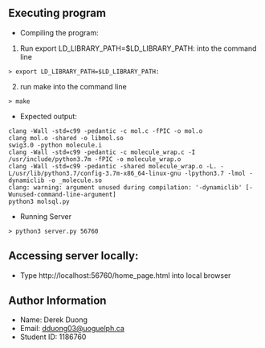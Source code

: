 
## Executing program
- Compiling the program:
1. Run export LD_LIBRARY_PATH=$LD_LIBRARY_PATH: into the command line
```
> export LD_LIBRARY_PATH=$LD_LIBRARY_PATH:
```
2. run make into the command line
```
> make
```
* Expected output:
```
clang -Wall -std=c99 -pedantic -c mol.c -fPIC -o mol.o
clang mol.o -shared -o libmol.so
swig3.0 -python molecule.i
clang -Wall -std=c99 -pedantic -c molecule_wrap.c -I /usr/include/python3.7m -fPIC -o molecule_wrap.o
clang -Wall -std=c99 -pedantic -shared molecule_wrap.o -L. -L/usr/lib/python3.7/config-3.7m-x86_64-linux-gnu -lpython3.7 -lmol -dynamiclib -o _molecule.so
clang: warning: argument unused during compilation: '-dynamiclib' [-Wunused-command-line-argument]
python3 molsql.py
```
- Running Server
```
> python3 server.py 56760
```

## Accessing server locally:
- Type http://localhost:56760/home_page.html into local browser


## Author Information
- Name: Derek Duong
- Email: dduong03@uoguelph.ca
- Student ID: 1186760

